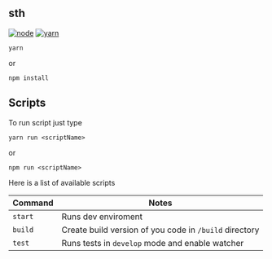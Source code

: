 sth
---------------------------

[![node](https://img.shields.io/badge/node-8.9.x-brightgreen.svg)]()
[![yarn](https://img.shields.io/badge/yarn-1.x-brightgreen.svg)]()


```
yarn
```
or
```
npm install
```


Scripts
-------------

To run script just type
```
yarn run <scriptName>
```
or
```
npm run <scriptName>
```

Here is a list of available scripts

Command | Notes
------- | -----
`start` | Runs dev enviroment
`build` | Create build version of you code in `/build` directory
`test` | Runs tests in `develop` mode and enable watcher